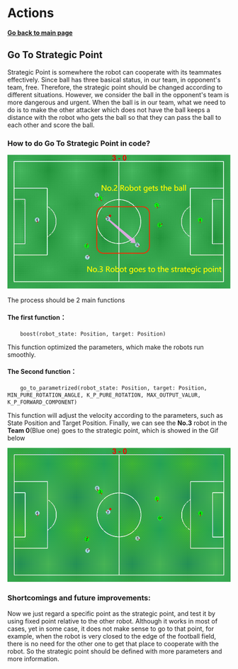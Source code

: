 # **Actions**

**[Go back to main page](../../Documentation.md)**

## Go To Strategic Point

Strategic Point is somewhere the robot can cooperate with its teammates effectively. Since ball has three basical status, in our team, in opponent's team, free. Therefore, the strategic point should be changed according to different situations. However, we consider the ball in the opponent's team is more dangerous and urgent.
When the ball is in our team, what we need to do is to make the other attacker which does not have the ball keeps a distance with the robot who gets the ball so that they can pass the ball to each other and score the ball.  
   
### How to do Go To Strategic Point in code?
   
   <p align="center">
      <img src="../../Images/Go_To_Strategic_Point.png" />
   </p>
   The process should be 2 main functions
   
   #### The first function：
        boost(robot_state: Position, target: Position)
   This function optimized the parameters, which make the robots run smoothly.
        
   #### The Second function：
        go_to_parametrized(robot_state: Position, target: Position, MIN_PURE_ROTATION_ANGLE, K_P_PURE_ROTATION, MAX_OUTPUT_VALUR, K_P_FORWARD_COMPONENT)
   This function will adjust the velocity according to the parameters, such as State Position and Target Position. 
   Finally, we can see the **No.3** robot in the **Team 0**(Blue one) goes to the strategic point, which is showed in the Gif below
   
   <p align="center">
      <img src="../../Images/Go_To_Strategic_Point.gif" />
   </p>
   
### Shortcomings and future improvements:
   Now we just regard a specific point as the strategic point, and test it by using fixed point relative to the other robot. Although it works in most of cases, yet in some case, it does not make sense to go to that point, for example, when the robot is very closed to the edge of the football field, there is no need for the other one to get that place to cooperate with the robot. So the strategic point should be defined with more parameters and more information.
        
</p>
